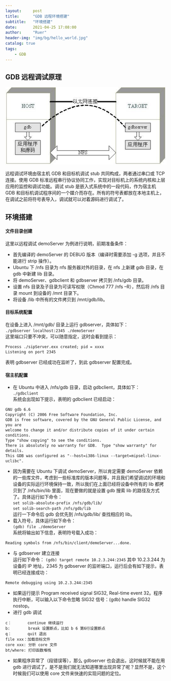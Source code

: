 ```yaml
---
layout:     post
title:      "GDB 远程环境搭建"
subtitle:   "环境搭建"
date:       2021-04-25 17:08:00
author:     "Ruer"
header-img: "img/bg/hello_world.jpg"
catalog: true
tags:
    - GDB
---
```


## GDB 远程调试原理

![1](/img/gdb原理.jpg)

远程调试环境由宿主机 GDB 和目标机调试 stub 共同构成，两者通过串口或 TCP 连接。使用 GDB 标准远程串行协议协同工作，实现对目标机上的系统内核和上层应用的监控和调试功能。调试 stub 是嵌入式系统中的一段代码，作为宿主机 GDB 和目标机调试程序间的一个媒介而存在。所有的符号表都放在本地主机上，在调试之前将符号表导入，调试就可以对着源码进行调试了。

## 环境搭建

#### 文件目录创建

这里以远程调试 demoServer 为例进行说明，前期准备条件：  
* 首先编译的 demoServer 的 DEBUG 版本（编译时需要添加 -g 选项，并且不能进行 strip 操作）。  
* Ubuntu 下 /nfs 目录为 nfs 服务器对外的目录，在 nfs 上新建 gdb 目录，在 gdb 中新建 lib 目录。  
* 将 demoServer、gdbclient 和 gdbserver 拷贝到 /nfs/gdb 目录。  
* 设置 nfs 目录及子目录为可读写权限（Chmod 777 /nfs –R），然后将 /nfs 目录 mount 到设备的 /mnt 目录下。  
* 将设备 /lib 中所有的文件拷贝到 /mnt/gdb/lib。

#### 目标系统配置

在设备上进入 /mnt/gdb/ 目录上运行 gdbserver，具体如下：  
`./gdbserver localhost:2345 ./demoServer`  
这里端口只要不冲突，可以随意指定，这时会看到提示：
```
Process ./sipServer.exx created; pid = xxxx
Listening on port 2345
```
表明 gdbserver 已经成功在监听了，到此 gdbserver 配置完成。

#### 宿主机配置

* 在 Ubuntu 中进入 /nfs/gdb 目录，启动 gdbclient，具体如下：  
`./gdbclient`  
系统会出现如下提示，表明的 gdbclient 已经启动：
```
GNU gdb 6.6
Copyright (C) 2006 Free Software Foundation, Inc.
GDB is free software, covered by the GNU General Public License, and you are
welcome to change it and/or distribute copies of it under certain conditions.
Type "show copying" to see the conditions.
There is absolutely no warranty for GDB.  Type "show warranty" for details.
This GDB was configured as "--host=i386-linux --target=mipsel-linux-uclibc".
```
* 因为需要在 Ubuntu 下调试 demoServer，所以肯定需要 demoServer 依赖的一些库文件，考虑到一些标准库的版本问题等，并且我们希望调试的环境和设备的实际运行环境保持一致，所以我们在上面已经将设备中所有的 lib 都拷贝到了 /nfs/bin/lib 里面，现在要做的就是设置 gdb 搜索 lib 的路径及方式了。具体运行如下命令：  
`set solib-absolute-prefix /nfs/gdb/lib/`  
`set solib-search-path /nfs/gdb/lib`  
运行一下命令后 gdb 会优先到 /nfs/gdb/lib/ 查找相应的 lib。
* 载入符号，具体运行如下命令：  
`(gdb) file ./demoServer`  
系统将输出如下信息，表明符号载入成功：  
```
Reading symbols from /nfs/bin/client/demoServer...done.
```
* 与 gdbserver 建立连接  
运行如下命令：
`(gdb) target remote 10.2.3.244:2345`
其中 10.2.3.244 为设备的 IP 地址，2345 为 gdbserver 的监听端口，运行后会有如下提示，表明已经连接成功：
```
Remote debugging using 10.2.3.244:2345
```
* 如果运行提示 Program received signal SIG32, Real-time event 32。程序执行中断，可以输入以下命令忽略 SIG32 信号：(gdb) handle SIG32 nostop。  
* 进行 gdb 调试
```
c：       continue 继续运行
b:        break 设置断点，比如 b 6 第6行设置断点
q：       quit 退出
file xxx：加载目标文件
core xxx: 分析 core 文件
bt/where: 打印函数堆栈
```
* 如果程序异常了（段错误等），那么 gdbserver 也会退出，这时候就不能在用 gdb 进行调试了，是不是我们就无法知道哪里出现异常了呢？显然不是，这个时候我们可以使用 core 文件来快速的实现问题的定位。